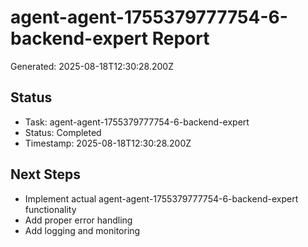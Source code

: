 # agent-agent-1755379777754-6-backend-expert Report

Generated: 2025-08-18T12:30:28.200Z

## Status
- Task: agent-agent-1755379777754-6-backend-expert
- Status: Completed
- Timestamp: 2025-08-18T12:30:28.200Z

## Next Steps
- Implement actual agent-agent-1755379777754-6-backend-expert functionality
- Add proper error handling
- Add logging and monitoring
